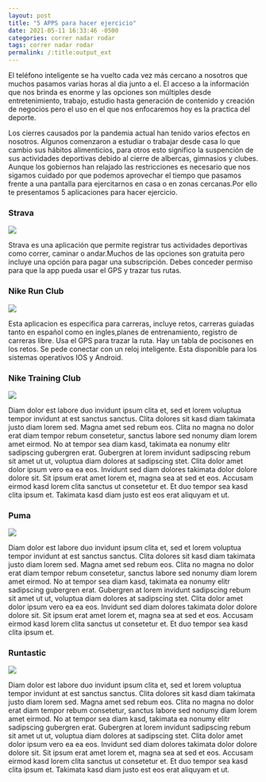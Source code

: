 ```yaml
---
layout: post
title: "5 APPS para hacer ejercicio"
date: 2021-05-11 16:33:46 -0500
categories: correr nadar rodar
tags: correr nadar rodar
permalink: /:title:output_ext
---
```


El teléfono inteligente se ha vuelto cada vez más cercano a nosotros que muchos pasamos varias horas al dia junto a el.
El acceso a la información que nos brinda es enorme y las opciones son múltiples desde entretenimiento, trabajo, estudio hasta
generación de contenido y creación de negocios pero el uso en el que nos enfocaremos hoy es la practica del deporte.

Los cierres causados por la pandemia actual han tenido varios efectos en nosotros. Algunos comenzaron a estudiar o trabajar desde casa lo que cambio sus hábitos alimenticios, para otros esto significo la suspención de sus actividades deportivas debido al cierre de albercas, gimnasios y clubes. Aunque los gobiernos han relajado las restricciones es necesario que nos sigamos cuidado por que podemos aprovechar el tiempo que pasamos frente a una pantalla para ejercitarnos en casa o en zonas cercanas.Por ello te presentamos 5 aplicaciones para hacer ejercicio.
                            
                            
<h3 class="mb-3">Strava</h3>
<img loading=lazy class="img-fluid w-50 float-left mr-4 mb-2" src="{{"img/blog-2.jpg.webp" | relative_url}}">
                            
Strava es una aplicación que permite registrar tus actividades deportivas como correr, caminar o andar.Muchos de las opciones son gratuita pero incluye una opción para pagar una subscripción. Debes conceder permiso para que la app pueda usar el GPS y trazar tus rutas.
                            
<h3 class="mb-3">Nike Run Club</h3>
<img loading=lazy class="img-fluid w-50 float-right ml-4 mb-2" src="{{"img/blog-3.jpg.webp" | relative_url}}">

Esta aplicacion es especifica para carreras, incluye retos, carreras guiadas tanto en español como en ingles,planes de entrenamiento, registro de carreras libre. Usa el GPS para trazar la ruta. Hay un tabla de pocisones en los retos. Se pede conectar con un reloj inteligente. Esta disponible para los sistemas operativos IOS y Android.

<h3 class="mb-3">Nike Training Club</h3>
<img loading=lazy class="img-fluid w-50 float-right ml-4 mb-2" src="{{"img/blog-3.jpg.webp" | relative_url}}">

Diam dolor est labore duo invidunt ipsum clita et, sed et lorem voluptua tempor
invidunt at est sanctus sanctus. Clita dolores sit kasd diam takimata justo diam
lorem sed. Magna amet sed rebum eos. Clita no magna no dolor erat diam tempor
rebum consetetur, sanctus labore sed nonumy diam lorem amet eirmod. No at tempor
sea diam kasd, takimata ea nonumy elitr sadipscing gubergren erat. Gubergren at
lorem invidunt sadipscing rebum sit amet ut ut, voluptua diam dolores at
sadipscing stet. Clita dolor amet dolor ipsum vero ea ea eos. Invidunt sed diam
dolores takimata dolor dolore dolore sit. Sit ipsum erat amet lorem et, magna
sea at sed et eos. Accusam eirmod kasd lorem clita sanctus ut consetetur et. Et
duo tempor sea kasd clita ipsum et. Takimata kasd diam justo est eos erat
aliquyam et ut.

<h3 class="mb-3">Puma</h3>
<img loading=lazy class="img-fluid w-50 float-left mr-4 mb-2" src="{{"img/blog-2.jpg.webp" | relative_url}}">
                            
Diam dolor est labore duo invidunt ipsum clita et, sed et lorem voluptua tempor
invidunt at est sanctus sanctus. Clita dolores sit kasd diam takimata justo diam
lorem sed. Magna amet sed rebum eos. Clita no magna no dolor erat diam tempor
rebum consetetur, sanctus labore sed nonumy diam lorem amet eirmod. No at tempor
sea diam kasd, takimata ea nonumy elitr sadipscing gubergren erat. Gubergren at
lorem invidunt sadipscing rebum sit amet ut ut, voluptua diam dolores at
sadipscing stet. Clita dolor amet dolor ipsum vero ea ea eos. Invidunt sed diam
dolores takimata dolor dolore dolore sit. Sit ipsum erat amet lorem et, magna
sea at sed et eos. Accusam eirmod kasd lorem clita sanctus ut consetetur et. Et
duo tempor sea kasd clita ipsum et.

<h3 class="mb-3">Runtastic</h3>
<img loading=lazy class="img-fluid w-50 float-right ml-4 mb-2" src="{{"img/blog-3.jpg.webp" | relative_url}}">

Diam dolor est labore duo invidunt ipsum clita et, sed et lorem voluptua tempor
invidunt at est sanctus sanctus. Clita dolores sit kasd diam takimata justo diam
lorem sed. Magna amet sed rebum eos. Clita no magna no dolor erat diam tempor
rebum consetetur, sanctus labore sed nonumy diam lorem amet eirmod. No at tempor
sea diam kasd, takimata ea nonumy elitr sadipscing gubergren erat. Gubergren at
lorem invidunt sadipscing rebum sit amet ut ut, voluptua diam dolores at
sadipscing stet. Clita dolor amet dolor ipsum vero ea ea eos. Invidunt sed diam
dolores takimata dolor dolore dolore sit. Sit ipsum erat amet lorem et, magna
sea at sed et eos. Accusam eirmod kasd lorem clita sanctus ut consetetur et. Et
duo tempor sea kasd clita ipsum et. Takimata kasd diam justo est eos erat
aliquyam et ut.
